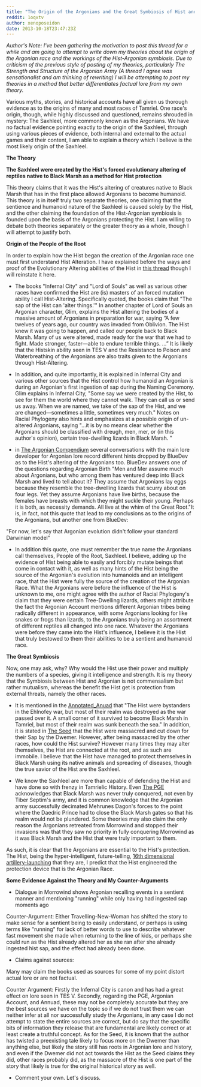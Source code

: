 ```yaml
---
title: "The Origin of the Argonians and the Great Symbiosis of Hist and Saxhleel"
reddit: 1oqxtv
author: xenoposeidon
date: 2013-10-18T23:47:23Z
---
```


*Author's Note: I've been gathering the motivation to post this thread for a while and am going to attempt to write down my theories about the origin of the Argonian race and the workings of the Hist-Argonian symbiosis. Due to criticism of the previous style of posting of my theories, particularly The Strength and Structure of the Argonian Army (A thread I agree was sensationalist and am thinking of rewriting) I will be attempting to post my theories in a method that better differentiates factual lore from my own theory.*

Various myths, stories, and historical accounts have all given us thorough evidence as to the origins of many and most races of Tamriel. One race's origin, though, while highly discussed and questioned, remains shrouded in mystery: The Saxhleel, more commonly known as the Argonians. We have no factual evidence pointing exactly to the origin of the Saxhleel, through using various pieces of evidence, both internal and external to the actual games and their content, I am able to explain a theory which I believe is the most likely origin of the Saxhleel.

**The Theory**

**The Saxhleel were created by the Hist's forced evolutionary altering of reptiles native to Black Marsh as a method for Hist protection**

This theory claims that it was the Hist's altering of creatures native to Black Marsh that has in the first place allowed Argonians to become humanoid. This theory is in itself truly two separate theories, one claiming that the sentience and humanoid nature of the Saxhleel is caused solely by the Hist, and the other claiming the foundation of the Hist-Argonian symbiosis is founded upon the basis of the Argonians protecting the Hist. I am willing to debate both theories separately or the greater theory as a whole, though I will attempt to justify both.

**Origin of the People of the Root**

In order to explain how the Hist began the creation of the Argonian race one must first understand Hist Alteration. I have explained before the ways and proof of the Evolutionary Altering abilities of the Hist in [this thread](http://www.reddit.com/r/teslore/comments/161yk6/the_elder_way_hist_genetics_and_argonian/) though I will reinstate it here.

* The books "Infernal City" and "Lord of Souls" as well as various other races have confirmed the Hist are (is) masters of an forced mutation ability I call Hist-Altering. Specifically quoted, the books claim that "The sap of the Hist can 'alter things.'" In another chapter of Lord of Souls an Argonian character, Glim, explains the Hist altering the bodies of a massive amount of Argonians in preparation for war, saying “A few twelves of years ago, our country was invaded from Oblivion. The Hist knew it was going to happen, and called our people back to Black Marsh. Many of us were altered, made ready for the war that we had to fight. Made stronger, faster—able to endure terrible things. ...” It is likely that the Histskin ability seen in TES V and the Resistance to Poison and Waterbreathing of the Argonians are also traits given to the Argonians through Hist-Altering.

* In addition, and quite importantly, it is explained in Infernal City and various other sources that the Hist control how humanoid an Argonian is during an Argonian's first ingestion of sap during the Naming Ceremony.  Glim explains in Infernal City, "Some say we were created by the Hist, to see for them the world where they cannot walk. They can call us or send us away. When we are named, we take of the sap of the Hist, and we are changed—sometimes a little, sometimes very much." Notes on Racial Phylogeny also hints and emphasizes at a possible origin of un-altered Argonians, saying "...it is by no means clear whether the Argonians should be classified with dreugh, men, mer, or (in this author's opinion), certain tree-dwelling lizards in Black Marsh. "

* in [The Argonian Compendium](http://z8.invisionfree.com/People_of_the_Beasts/index.php?showtopic=10) several conversations with the main lore developer for Argonian lore record different hints dropped by BlueDev as to the Hist's altering of the Argonians too. BlueDev answers one of the questions regarding Argonian Birth "Men and Mer assume much about Argonians, but who among them has ventured deep into Black Marsh and lived to tell about it? They assume that Argonians lay eggs because they resemble the tree-dwelling lizards that scurry about on four legs. Yet they assume Argonians have live births, because the females have breasts with which they might suckle their young. Perhaps it is both, as necessity demands. All live at the whim of the Great Root."It is, in fact, not this quote that lead to my conclusions as to the origins of the Argonians, but another one from BlueDev:

"For now, let's say that Argonian evolution didn't follow your standard Darwinian model"

* In addition this quote, one must remember the true name the Argonians call themselves, People of the Root, Saxhleel. I believe, adding up the evidence of Hist being able to easily and forcibly mutate beings that come in contact with it, as well as many hints of the Hist being the source of the Argonian's evolution into humanoids and an intelligent race, that the Hist were fully the source of the creation of the Argonian Race. What the Argonians were before the influence of the Hist is unknown to me, one might agree with the author of Racial Phylogeny's claim that they were certain Tree-Dwelling lizards, others might attribute the fact the Argonian Account mentions different Argonian tribes being radically different in appearance, with some Argonians looking for like snakes or frogs than lizards, to the Argonians truly being an assortment of different reptiles all changed into one race. Whatever the Argonians were before they came into the Hist's influence, I believe it is the Hist that truly bestowed to them their abilities to be a sentient and humanoid race.

**The Great Symbiosis**

Now, one may ask, why? Why would the Hist use their power and multiply the numbers of a species, giving it intelligence and strength. It is my theory that the Symbiosis between Hist and Argonian is not commensalism but rather mutualism, whereas the benefit the Hist get is protection from external threats, namely the other races.

* It is mentioned in the [Annotated_Anuad](http://www.uesp.net/wiki/Morrowind:The_Annotated_Anuad) that "The Hist were bystanders in the Ehlnofey war, but most of their realm was destroyed as the war passed over it. A small corner of it survived to become Black Marsh in Tamriel, but most of their realm was sunk beneath the sea." In addition, it is stated in [The Seed](http://www.imperial-library.info/content/ancient-tales-dwemer-part-ii-seed) that the Hist were massacred and cut down for their Sap by the Dwemer. However, after being massacred by the other races, how could the Hist survive? However many times they may alter themselves, the Hist are connected at the root, and as such are immobile. I believe that the Hist have managed to protect themselves in Black Marsh using its native animals and spreading of diseases, though the true savior of the Hist are the Saxhleel.

* We know the Saxhleel are more than capable of defending the Hist and have done so with frenzy in Tamrielic History. Even [The PGE](http://www.uesp.net/wiki/Lore:Pocket_Guide_to_the_Empire,_3rd_Edition/Argonia) acknowledges that Black Marsh was never truly conquered, not even by Tiber Septim's army, and it is common knowledge that the Argonian army successfully decimated Mehrunes Dagon's forces to the point where the Daedric Prince had to close the Black Marsh gates so that his realm would not be plundered. Some theories may also claim the only reason the Argonians retreated from Morrowind and stopped their invasions was that they saw no priority in fully conquering Morrowind as it was Black Marsh and the Hist that were truly important to them.

As such, it is clear that the Argonians are essential to the Hist's protection. The Hist, being the hyper-intelligent, future-telling, [16th dimensional artillery-launching](http://www.imperial-library.info/content/kinmune) that they are, I predict that the Hist engineered the protection device that is the Argonian Race.

**Some Evidence Against the Theory and My Counter-Arguments**

* Dialogue in Morrowind shows Argonian recalling events in a sentient manner and mentioning "running" while only having had ingested sap moments ago

Counter-Argument: Either Travelling-New-Woman has shifted the story to make sense for a sentient being to easily understand, or perhaps is using terms like "running" for lack of better words to use to describe whatever fast movement she made when returning to the line of kids, or perhaps she could run as the Hist already altered her as she ran after she already ingested hist sap, and the effect had already been done.

* Claims against sources: 

Many may claim the books used as sources for some of my point distort actual lore or are not factual.

Counter Argument: Firstly the Infernal City is canon and has had a great effect on lore seen in TES V. Secondly, regarding the PGE, Argonian Account, and Annuad, these may not be completely accurate but they are the best sources we have on the topic so if we do not trust them we can neither infer at all nor successfully study the Argonians, in any case I do not attempt to state the entire sources are correct, but do say that the specific bits of information they release that are fundamental are likely correct or at least create a truthful concept. As for the Seed, it is known that the author has twisted a preexisting tale likely to focus more on the Dwemer than anything else, but likely the story still has roots in Argonian lore and history, and even if the Dwemer did not act towards the Hist as the Seed claims they did, other races probably did, as the massacre of the Hist is one part of the story that likely is true for the original historical story as well.

* Comment your own. Let's discuss.

